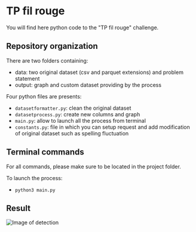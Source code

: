 

# TP fil rouge

You will find here python code to the "TP fil rouge" challenge.


## Repository organization

There are two folders containing:
* data: two original dataset (csv and parquet extensions) and problem statement
* output: graph and custom dataset providing by the process

Four python files are presents:
* ```datasetformatter.py```: clean the original dataset
* ```datasetprocess.py```: create new columns and graph
* ```main.py```: allow to launch all the process from terminal
* ```constants.py```: file in which you can setup request and add modification of original dataset such as spelling fluctuation


## Terminal commands

For all commands, please make sure to be located in the project folder.

To launch the process:
* ```python3 main.py```


## Result

![Image of detection](https://github.com/j-bd/various_exs/blob/master/yotta_python/sales_processing/output/ordinateur_telephone-agg_graph.png)



